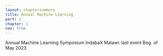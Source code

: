 ```yaml
---
layout: chaptersummary
title: Annual Machine Learning
part: 2
chapter: 1
nav: true
---
```


Annual Machine Learning Symposium IndabaX Malawi: last event Beg. of May 2023